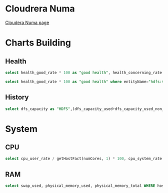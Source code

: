 # Cloudrera Numa

[Cloudera Numa page](cloudera_numa.md)

# Charts Building

## Health
```SQL
select health_good_rate * 100 as "good health", health_concerning_rate * 100 as "concerning health", health_bad_rate * 100 as "bad health", health_disabled_rate * 100 as "disabled health", health_unknown_rate * 100 as "unknown health" where entityName="hdfs:$node-ha"
```

```sql
select health_good_rate * 100 as "good health" where entityName="hdfs:$node-ha"
```

## History
```SQL
select dfs_capacity as "HDFS",(dfs_capacity_used+dfs_capacity_used_non_hdfs) as "Used" where entityName="hdfs:$node-ha"
```

# System

## CPU 
```sql
select cpu_user_rate / getHostFact(numCores, 1) * 100, cpu_system_rate / getHostFact(numCores, 1) * 100, cpu_nice_rate / getHostFact(numCores, 1) * 100, cpu_iowait_rate / getHostFact(numCores, 1) * 100, cpu_irq_rate / getHostFact(numCores, 1) * 100, cpu_soft_irq_rate / getHostFact(numCores, 1) * 100, cpu_steal_rate / getHostFact(numCores, 1) * 100 
```

## RAM
```sql
select swap_used, physical_memory_used, physical_memory_total WHERE hostname RLIKE ".*data.*"
```